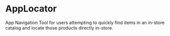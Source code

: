 # AppLocator
App Navigation Tool for users attempting to quickly find items in an in-store catalog and locate those products directly in-store.
